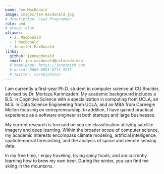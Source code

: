 ```yaml
---
name: Jen MacDonald
image: images/jen-macdonald.jpg
# description: Lead Programmer
role: phd
# group: alum
aliases:
  - J. MacDonald
  - J MacDonald
  - Jennifer MacDonald
links:
  github: jenmacdonald
  email: jen.macdonald@colorado.edu
  # home-page: https://janesmith.com
  # orcid: 0000-0001-8713-9213
  # twitter: sarahjohnson
---
```


I am currently a first-year Ph.D. student in computer science at CU Boulder, advised by Dr. Morteza Karimzadeh. My academic background includes a B.S. in Cognitive Science with a specialization in computing from UCLA, an M.S. in Data Science Engineering from UCLA, and an MBA from Carnegie Mellon focusing on entrepreneurship. In addition, I have gained practical experience as a software engineer at both startups and large businesses.

My current research is focused on sea ice classification utilizing satellite imagery and deep learning. Within the broader scope of computer science, my academic interests encompass climate modeling, artificial intelligence, spatiotemporal forecasting, and the analysis of space and remote sensing data.

In my free time, I enjoy traveling, trying spicy foods, and am currently learning how to brew my own beer. During the winter, you can find me skiing in the mountains.
